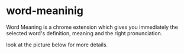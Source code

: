 # word-meaninig
Word Meaning is a chrome extension which gives you immediately the selected word's definition, meaning and the right pronunciation.

look at the picture below for more details.


